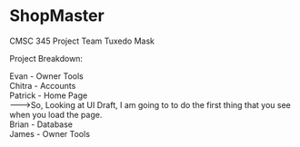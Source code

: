 ShopMaster
==========

CMSC 345 Project
Team Tuxedo Mask

Project Breakdown:

Evan - Owner Tools<br>
Chitra - Accounts<br>
Patrick - Home Page<br>
--->So, Looking at UI Draft, I am going to to do the first thing that you see when you load the page.<br>
Brian - Database<br>
James - Owner Tools<br>
